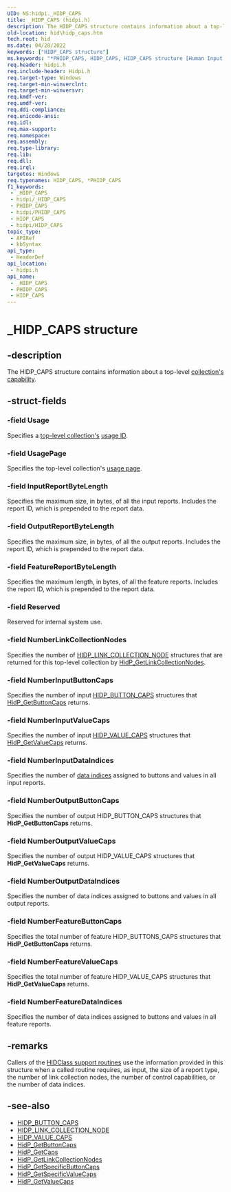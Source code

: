 ```yaml
---
UID: NS:hidpi._HIDP_CAPS
title: _HIDP_CAPS (hidpi.h)
description: The HIDP_CAPS structure contains information about a top-level collection's capability.
old-location: hid\hidp_caps.htm
tech.root: hid
ms.date: 04/28/2022
keywords: ["HIDP_CAPS structure"]
ms.keywords: "*PHIDP_CAPS, HIDP_CAPS, HIDP_CAPS structure [Human Input Devices], PHIDP_CAPS, PHIDP_CAPS structure pointer [Human Input Devices], _HIDP_CAPS, hid.hidp_caps, hidpi/HIDP_CAPS, hidpi/PHIDP_CAPS, hidstrct_2ef93e42-2fd2-4dff-87fb-11f1d1342b07.xml"
req.header: hidpi.h
req.include-header: Hidpi.h
req.target-type: Windows
req.target-min-winverclnt: 
req.target-min-winversvr: 
req.kmdf-ver: 
req.umdf-ver: 
req.ddi-compliance: 
req.unicode-ansi: 
req.idl: 
req.max-support: 
req.namespace: 
req.assembly: 
req.type-library: 
req.lib: 
req.dll: 
req.irql: 
targetos: Windows
req.typenames: HIDP_CAPS, *PHIDP_CAPS
f1_keywords:
 - _HIDP_CAPS
 - hidpi/_HIDP_CAPS
 - PHIDP_CAPS
 - hidpi/PHIDP_CAPS
 - HIDP_CAPS
 - hidpi/HIDP_CAPS
topic_type:
 - APIRef
 - kbSyntax
api_type:
 - HeaderDef
api_location:
 - hidpi.h
api_name:
 - _HIDP_CAPS
 - PHIDP_CAPS
 - HIDP_CAPS
---
```


# _HIDP_CAPS structure

## -description

The HIDP_CAPS structure contains information about a top-level [collection's capability](/windows-hardware/drivers/hid/collection-capability).

## -struct-fields

### -field Usage

Specifies a [top-level collection's](/windows-hardware/drivers/hid/top-level-collections) [usage ID](/windows-hardware/drivers/hid/hid-usages).

### -field UsagePage

Specifies the top-level collection's [usage page](/windows-hardware/drivers/hid/hid-usages).

### -field InputReportByteLength

Specifies the maximum size, in bytes, of all the input reports. Includes the report ID, which is prepended to the report data.

### -field OutputReportByteLength

Specifies the maximum size, in bytes, of all the output reports. Includes the report ID, which is prepended to the report data.

### -field FeatureReportByteLength

Specifies the maximum length, in bytes, of all the feature reports. Includes the report ID, which is prepended to the report data.

### -field Reserved

Reserved for internal system use.

### -field NumberLinkCollectionNodes

Specifies the number of [HIDP_LINK_COLLECTION_NODE](/windows-hardware/drivers/ddi/hidpi/ns-hidpi-_hidp_link_collection_node) structures that are returned for this top-level collection by [HidP_GetLinkCollectionNodes](/windows-hardware/drivers/ddi/hidpi/nf-hidpi-hidp_getlinkcollectionnodes).

### -field NumberInputButtonCaps

Specifies the number of input [HIDP_BUTTON_CAPS](/windows-hardware/drivers/ddi/hidpi/ns-hidpi-_hidp_button_caps) structures that [HidP_GetButtonCaps](/windows-hardware/drivers/ddi/hidpi/nf-hidpi-hidp_getbuttoncaps) returns.

### -field NumberInputValueCaps

Specifies the number of input [HIDP_VALUE_CAPS](/windows-hardware/drivers/ddi/hidpi/ns-hidpi-_hidp_value_caps) structures that [HidP_GetValueCaps](/windows-hardware/drivers/ddi/hidpi/nf-hidpi-hidp_getvaluecaps) returns.

### -field NumberInputDataIndices

Specifies the number of [data indices](/windows-hardware/drivers/hid/data-indices) assigned to buttons and values in all input reports.

### -field NumberOutputButtonCaps

Specifies the number of output HIDP_BUTTON_CAPS structures that **HidP_GetButtonCaps** returns.

### -field NumberOutputValueCaps

Specifies the number of output HIDP_VALUE_CAPS structures that **HidP_GetValueCaps** returns.

### -field NumberOutputDataIndices

Specifies the number of data indices assigned to buttons and values in all output reports.

### -field NumberFeatureButtonCaps

Specifies the total number of feature HIDP_BUTTONS_CAPS structures that **HidP_GetButtonCaps** returns.

### -field NumberFeatureValueCaps

Specifies the total number of feature HIDP_VALUE_CAPS structures that **HidP_GetValueCaps** returns.

### -field NumberFeatureDataIndices

Specifies the number of data indices assigned to buttons and values in all feature reports.

## -remarks

Callers of the [HIDClass support routines](/windows-hardware/drivers/ddi/index) use the information provided in this structure when a called routine requires, as input, the size of a report type, the number of link collection nodes, the number of control capabilities, or the number of data indices.

## -see-also

- [HIDP_BUTTON_CAPS](/windows-hardware/drivers/ddi/hidpi/ns-hidpi-_hidp_button_caps)
- [HIDP_LINK_COLLECTION_NODE](/windows-hardware/drivers/ddi/hidpi/ns-hidpi-_hidp_link_collection_node)
- [HIDP_VALUE_CAPS](/windows-hardware/drivers/ddi/hidpi/ns-hidpi-_hidp_value_caps)
- [HidP_GetButtonCaps](/windows-hardware/drivers/ddi/hidpi/nf-hidpi-hidp_getbuttoncaps)
- [HidP_GetCaps](/windows-hardware/drivers/ddi/hidpi/nf-hidpi-hidp_getcaps)
- [HidP_GetLinkCollectionNodes](/windows-hardware/drivers/ddi/hidpi/nf-hidpi-hidp_getlinkcollectionnodes)
- [HidP_GetSpecificButtonCaps](/windows-hardware/drivers/ddi/hidpi/nf-hidpi-hidp_getspecificbuttoncaps)
- [HidP_GetSpecificValueCaps](/windows-hardware/drivers/ddi/hidpi/nf-hidpi-hidp_getspecificvaluecaps)
- [HidP_GetValueCaps](/windows-hardware/drivers/ddi/hidpi/nf-hidpi-hidp_getvaluecaps)
